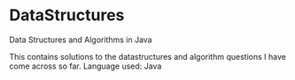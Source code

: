 DataStructures
==============

Data Structures and Algorithms in Java

This contains solutions to the datastructures and algorithm questions I have come across so far. 
Language used: Java
